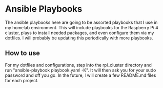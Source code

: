 # Ansible Playbooks

The ansible playbooks here are going to be assorted playbooks 
that I use in my homelab environment.  This will include 
playbooks for the Raspberry Pi 4 cluster, plays to install 
needed packages, and even configure them via my dotfiles. 
I will probably be updating this periodically with more 
playbooks.

## How to use
For my dotfiles and configurations, step into the rpi_cluster 
directory and run "ansible-playbook playbook.yaml -K".  It will 
then ask you for your sudo password and off you go.  In the 
future, I will create a few README.md files for each project.
